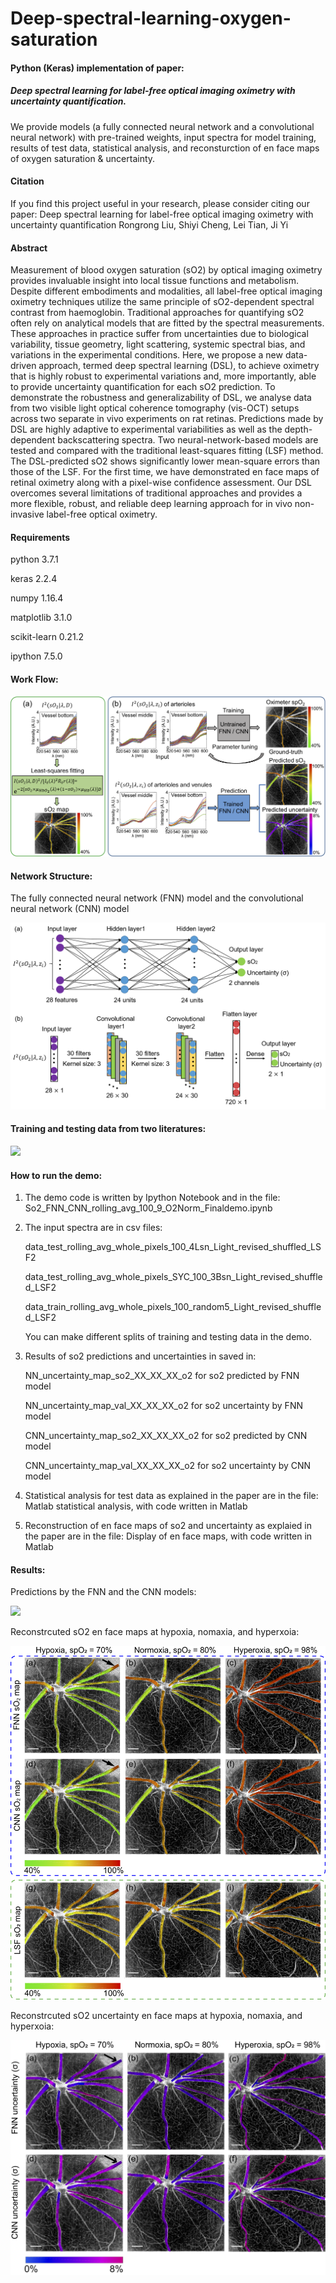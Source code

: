 # Deep-spectral-learning-oxygen-saturation

#### Python (Keras) implementation of paper: 
##### Deep	spectral	learning	for	label-free	optical	imaging	oximetry	with	uncertainty	quantification. 

We provide models (a fully connected neural network and a convolutional neural network) with pre-trained weights, input spectra for model training, results of test data, statistical analysis, and reconsturction of en face maps of oxygen saturation & uncertainty.

#### Citation
If you find this project useful in your research, please consider citing our paper:
Deep	spectral	learning	for	label-free	optical	imaging	oximetry	with	uncertainty	quantification
Rongrong	Liu, Shiyi	Cheng, Lei Tian, Ji	Yi

#### Abstract
Measurement of blood oxygen saturation (sO2) by optical imaging oximetry provides invaluable insight into local tissue functions and metabolism. Despite different embodiments and modalities, all label-free optical imaging oximetry techniques utilize the same principle of sO2-dependent spectral contrast from haemoglobin. Traditional approaches for quantifying sO2 often rely on analytical models that are fitted by the spectral measurements. These approaches in practice suffer from uncertainties due to biological variability, tissue geometry, light scattering, systemic spectral bias, and variations in the experimental conditions. Here, we propose a new data-driven approach, termed deep spectral learning (DSL), to achieve oximetry that is highly robust to experimental variations and, more importantly, able to provide uncertainty quantification for each sO2 prediction. To demonstrate the robustness and generalizability of DSL, we analyse data from two visible light optical coherence tomography (vis-OCT) setups across two separate in vivo experiments on rat retinas. Predictions made by DSL are highly adaptive to experimental variabilities as well as the depth-dependent backscattering spectra. Two neural-network-based models are tested and compared with the traditional least-squares fitting (LSF) method. The DSL-predicted sO2 shows significantly lower mean-square errors than those of the LSF. For the first time, we have demonstrated en face maps of retinal oximetry along with a pixel-wise confidence assessment. Our DSL overcomes several limitations of traditional approaches and provides a more flexible, robust, and reliable deep learning approach for in vivo non-invasive label-free optical oximetry. 

#### Requirements

python 3.7.1

keras 2.2.4

numpy 1.16.4

matplotlib 3.1.0

scikit-learn 0.21.2

ipython 7.5.0



#### Work Flow:

![  ](https://github.com/yibiophotonics/Deep-spectral-learning-sO2/blob/master/Figures-for-readme/Figure1.png)

#### Network Structure: 

The fully connected neural network (FNN) model and the convolutional neural network (CNN) model 

![  ](https://github.com/yibiophotonics/Deep-spectral-learning-sO2/blob/master/Figures-for-readme/Figure3.png)

#### Training and testing data from two literatures:

![  ](https://github.com/yibiophotonics/Deep-spectral-learning-sO2/blob/master/Figures-for-readme/Figure2.png)



#### How to run the demo:

1. The demo code is written by Ipython Notebook and in the file: So2_FNN_CNN_rolling_avg_100_9_O2Norm_Finaldemo.ipynb

2. The input spectra are in csv files:

   data_test_rolling_avg_whole_pixels_100_4Lsn_Light_revised_shuffled_LSF2

   data_test_rolling_avg_whole_pixels_SYC_100_3Bsn_Light_revised_shuffled_LSF2

   data_train_rolling_avg_whole_pixels_100_random5_Light_revised_shuffled_LSF2

   You can make different splits of training and testing data in the demo.
   
   

3. Results of so2 predictions and uncertainties in saved in:

   NN_uncertainty_map_so2_XX_XX_XX_o2 for so2 predicted by FNN model

   NN_uncertainty_map_val_XX_XX_XX_o2 for so2 uncertainty by FNN model

   CNN_uncertainty_map_so2_XX_XX_XX_o2 for so2 predicted by CNN model

   CNN_uncertainty_map_val_XX_XX_XX_o2 for so2 uncertainty by CNN model



4. Statistical analysis for test data as explained in the paper are in the file: Matlab statistical analysis, with code written in Matlab

5. Reconstruction of en face maps of so2 and uncertainty as explaied in the paper are in the file: Display of en face maps, with code written in Matlab


#### Results:

Predictions by the FNN and the CNN models:

![  ](https://github.com/yibiophotonics/Deep-spectral-learning-sO2/blob/master/Figures-for-readme/Figure4.png)

Reconstrcuted sO2 en face maps at hypoxia, nomaxia, and hyperxoia:

![  ](https://github.com/yibiophotonics/Deep-spectral-learning-sO2/blob/master/Figures-for-readme/Figure6.png)

Reconstrcuted sO2 uncertainty en face maps at hypoxia, nomaxia, and hyperxoia:

![  ](https://github.com/yibiophotonics/Deep-spectral-learning-sO2/blob/master/Figures-for-readme/Figure7.png)
